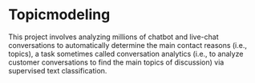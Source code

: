 # Topicmodeling
This project involves analyzing millions of chatbot and live-chat conversations to automatically determine the main contact reasons (i.e., topics), a task sometimes called conversation analytics (i.e., to analyze customer conversations to find the main topics of discussion) via supervised text classification. 
